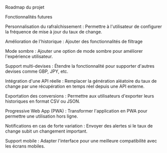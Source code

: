 

Roadmap du projet

Fonctionnalités futures

Personnalisation du rafraîchissement : Permettre à l'utilisateur de configurer la fréquence de mise à jour du taux de change.

Amélioration de l'historique : Ajouter des fonctionnalités de filtrage 

Mode sombre : Ajouter une option de mode sombre pour améliorer l'expérience utilisateur.

Support multi-devises : Étendre la fonctionnalité pour supporter d'autres devises comme GBP, JPY, etc.

Intégration d'une API réelle : Remplacer la génération aléatoire du taux de change par une récupération en temps réel depuis une API externe.

Exportation des conversions : Permettre aux utilisateurs d'exporter leurs historiques en format CSV ou JSON.

Progressive Web App (PWA) : Transformer l'application en PWA pour permettre une utilisation hors ligne.

Notifications en cas de forte variation : Envoyer des alertes si le taux de change subit un changement important.

Support mobile : Adapter l'interface pour une meilleure compatibilité avec les écrans mobiles.